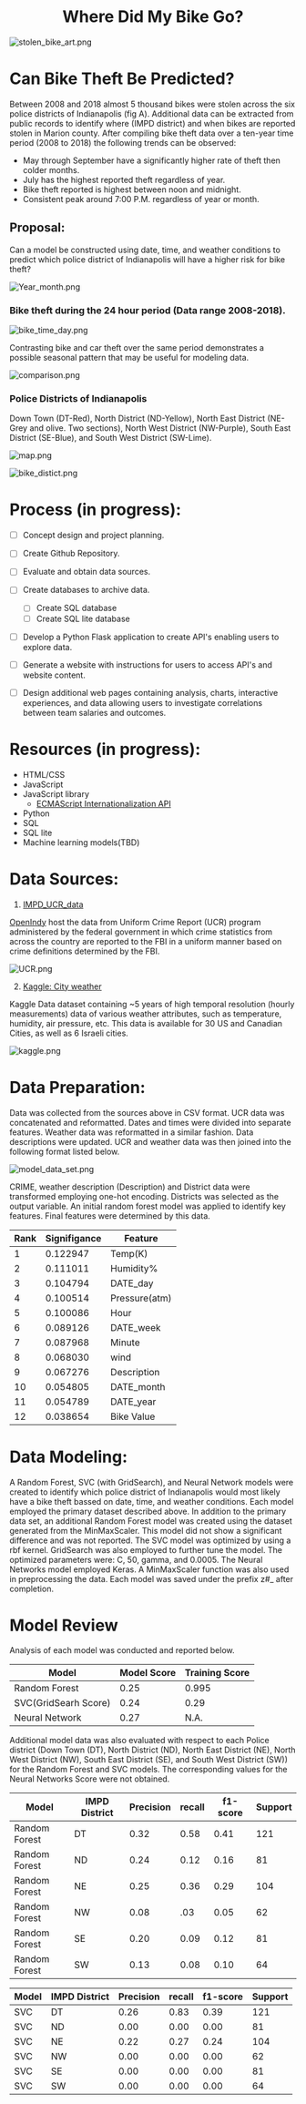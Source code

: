 
# <div align = "center">Where Did My Bike Go? </div>
![stolen_bike_art.png](IMAGES/stolen_bike_art.png)

# Can Bike Theft Be Predicted?

Between 2008 and 2018 almost 5 thousand bikes were stolen across the six police districts of Indianapolis (fig A). Additional data can be extracted from public records to identify where (IMPD district) and when bikes are reported stolen in Marion county. After compiling bike theft data over a ten-year time period (2008 to 2018) the following trends can be observed:

- May through September have a significantly higher rate of theft then colder months.
- July has the highest reported theft regardless of year. 
- Bike theft reported is highest between noon and midnight.
- Consistent peak around 7:00 P.M. regardless of year or month.


## Proposal:
Can a model be constructed using date, time, and weather conditions  to predict which police district of Indianapolis will have a higher risk for bike theft?


![Year_month.png](IMAGES/Year_month.png)

### Bike theft during the 24 hour period (Data range 2008-2018).

![bike_time_day.png](IMAGES/bike_time_day.png)

Contrasting bike and car theft over the same period demonstrates a possible seasonal pattern that may be useful for modeling data.


![comparison.png](IMAGES/comparison.png)

### Police Districts of Indianapolis
Down Town (DT-Red), North District (ND-Yellow), North East District (NE-Grey and olive. Two sections), North West District (NW-Purple), South East District (SE-Blue), and South West District (SW-Lime).

![map.png](IMAGES/map.png)



![bike_distict.png](IMAGES/bike_distict.png)



# Process (in progress): 
- [ ] Concept design and project planning.
- [ ] Create Github Repository.
- [ ] Evaluate and obtain data sources.
- [ ] Create databases to archive data.
  - [ ] Create SQL database
  - [ ] Create SQL lite database
  
- [ ] Develop a Python Flask application to create API's enabling users to explore data. 
- [ ] Generate a website with instructions for users to access API's and website content.
- [ ] Design additional web pages containing analysis, charts, interactive experiences, and data allowing users to investigate correlations between team salaries and outcomes.






# Resources (in progress):
-	HTML/CSS
-	JavaScript
-	JavaScript library
	-	[ECMAScript Internationalization API](https://402.ecma-international.org/1.0/) 		
-	Python
-	SQL
-	SQL lite
-	Machine learning models(TBD)

# Data Sources:
1. [IMPD_UCR_data](https://data.indy.gov/search?q=ucr&tags=ucr)
      
  [OpenIndy](https://data.indy.gov/) host the data from Uniform Crime Report (UCR) program administered by the federal government in which crime statistics from across the country are reported to the FBI in a uniform manner based on crime definitions determined by the FBI.
        		
	
![UCR.png](IMAGES/UCR.png)
	
	
	
   2. [Kaggle: City weather](https://www.kaggle.com/selfishgene/historical-hourly-weather-data)
      
  Kaggle Data dataset containing ~5 years of high temporal resolution (hourly measurements) data of various weather attributes, such as temperature, humidity, air pressure, etc. This data is available for 30 US and Canadian Cities, as well as 6 Israeli cities.
  
![kaggle.png](IMAGES/kaggle.png)

# Data Preparation:
Data was collected from the sources above in CSV format. UCR data was concatenated and reformatted. Dates and times were divided into separate features. Weather data was reformatted in a similar fashion. Data descriptions were updated. UCR and weather data was then joined into the following format listed below. 


![model_data_set.png](IMAGES/model_data_set.png)


CRIME, weather description (Description) and District data were transformed employing one-hot encoding. Districts was selected as the output variable. An initial random forest model was applied to identify key features. Final features were determined by this data.


|Rank|Signifigance|Feature|
|----|------------|-------|
|1|0.122947|Temp(K)|
|2|0.111011|Humidity%|
|3|0.104794|DATE_day|
|4|0.100514|Pressure(atm)|
|5|0.100086|Hour|
|6|0.089126|DATE_week|
|7|0.087968|Minute|
|8|0.068030|wind|
|9|0.067276|Description|
|10|0.054805|DATE_month|
|11|0.054789|DATE_year|
|12|0.038654|Bike Value|

# Data Modeling:
A Random Forest, SVC (with GridSearch), and Neural Network models were created to identify which police district of Indianapolis would most likely have a bike theft bassed on date, time, and weather conditions. Each model employed the primary dataset described above. In addition to the primary data set, an additional Random Forest model was created using the dataset generated from the MinMaxScaler. This model did not show a significant difference and was not reported.  The SVC model was optimized by using a rbf kernel. GridSearch was also employed to further tune the model. The optimized parameters were: C, 50, gamma, and 0.0005. The Neural Networks model employed Keras. A MinMaxScaler function was also used in preprocessing the data. Each model was saved under the prefix z#_  after completion.

# Model Review
Analysis of each model was conducted and reported below. 

|Model|Model Score|Training Score|
|-----|-----------|--------------|
|Random Forest  |0.25|0.995 |
|SVC(GridSearh Score)|  0.24|0.29|
|Neural Network|  0.27|N.A.|


Additional model data was also evaluated with respect to each Police district (Down Town (DT), North District (ND), North East District (NE), North West District (NW), South East District (SE), and South West District (SW)) for the Random Forest and SVC models. The corresponding values for the Neural Networks Score were not obtained.



|Model|IMPD District|Precision|recall|f1-score|Support|
|-------------|--|----|----|----|---|
|Random Forest|DT|0.32|0.58|0.41|121|
|Random Forest|ND|0.24|0.12|0.16| 81|
|Random Forest|NE|0.25|0.36|0.29|104|
|Random Forest| NW|0.08|.03|0.05|62|
|Random Forest|SE|0.20|0.09|0.12|81|
|Random Forest|SW|0.13|0.08| 0.10|64|


|Model|IMPD District|Precision|recall|f1-score|Support|
|-------------|--|----|----|----|---|
|SVC|DT|0.26|0.83|0.39|121|
|SVC|ND|0.00|0.00|0.00|81|
|SVC|NE|0.22|0.27|0.24|104|
|SVC|NW|0.00|0.00|0.00|62|
|SVC|SE|0.00|0.00|0.00|81|
|SVC|SW|0.00|0.00|0.00|64|
